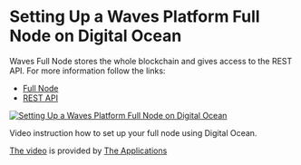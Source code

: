 # Setting Up a Waves Platform Full Node on Digital Ocean

Waves Full Node stores the whole blockchain and gives access to the REST API.
For more information follow the links:
 * [Full Node](../waves-node/what-is-a-full-node.md)
 * [REST API](/)


[![Setting Up a Waves Platform Full Node on Digital Ocean](http://img.youtube.com/vi/CDmMeZlzKbk/0.jpg)](http://www.youtube.com/watch?v=CDmMeZlzKbk "Setting Up a Waves Platform Full Node on Digital Ocean")

Video instruction how to set up your full node using Digital Ocean.

[The video](http://www.youtube.com/watch?v=CDmMeZlzKbk) is provided by [The Applications](https://github.com/theapplicationist)
